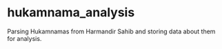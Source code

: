 # hukamnama_analysis
Parsing Hukamnamas from Harmandir Sahib and storing data about them for analysis. 

